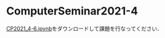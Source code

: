 # ComputerSeminar2021-4

[CP2021_4-6.ipynb](https://github.com/kenya15/ComputerSeminar2021-4/blob/main/CP2021_4-6.ipynb)をダウンロードして課題を行なってください．
